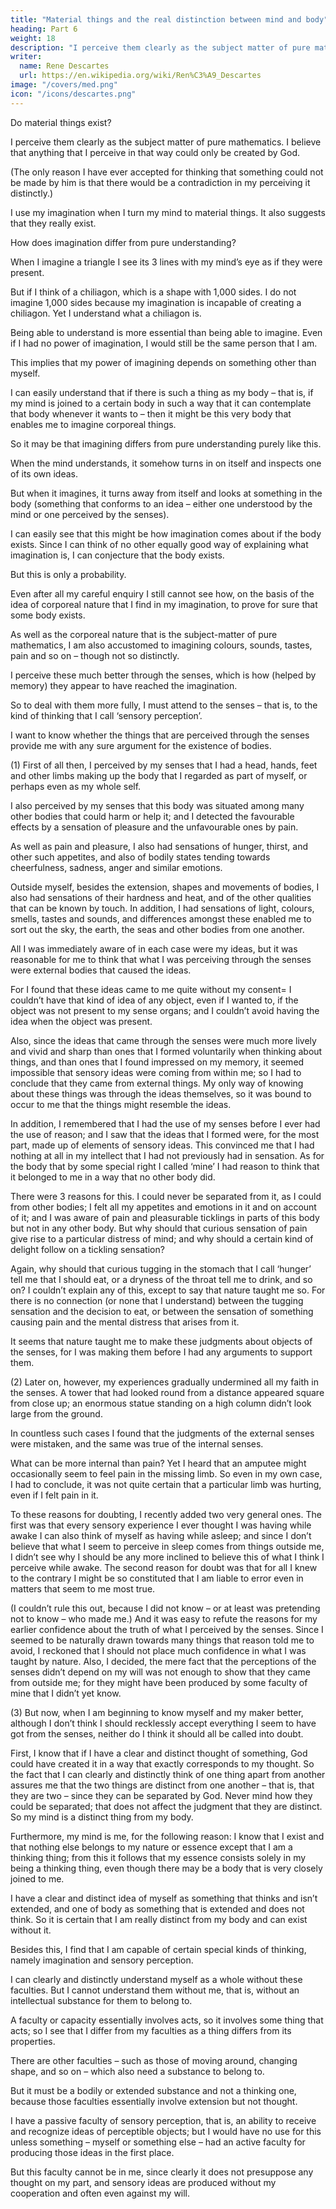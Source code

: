 ```yaml
---
title: "Material things and the real distinction between mind and body"
heading: Part 6
weight: 18
description: "I perceive them clearly as the subject matter of pure mathematics. So I at least know that they could exist"
writer:
  name: Rene Descartes
  url: https://en.wikipedia.org/wiki/Ren%C3%A9_Descartes
image: "/covers/med.png"
icon: "/icons/descartes.png"
---
```



Do material things exist?

I perceive them clearly as the subject matter of pure mathematics. <!-- ; so I at least know that they could exist, because --> I believe that anything that I perceive in that way could only be created by God.

(The only reason I have ever accepted for thinking that something could not be made by him is that there would be a contradiction in my perceiving it distinctly.) 

I use my imagination when I turn my mind to material things. It also suggests that they really exist. 

<!-- For when I think harder about what imagination is, it seems to be simply an application of the faculty of knowing to a body that is intimately present to it – and that has to be a body that exists. -->

How does imagination differ from pure understanding?

When I imagine a triangle<!-- , for example, I don’t merely understand that it is a three-sided figure, but I also --> I see its 3 lines with my mind’s eye as if they were present. 

But if I think of a chiliagon, which is a shape with 1,000 sides. I do not imagine 1,000 sides because my imagination is incapable of creating a chiliagon. <!--  the thousand sides or see them as if they were present to me. -->  Yet I understand what a chiliagon is. 

<!-- When I think of a body, I usually form some kind of image; so in thinking of a chiliagon I may construct in my mind – strictly speaking, in my imagination – a confused representation of some figure.  -->

<!-- But obviously it won’t be a chiliagon, for it is the very same image that I would form if I were thinking of, say, a figure with ten thousand sides. So it wouldn’t help me to recognize the properties that distinguish a chiliagon from other many-sided figures. In the case of a pentagon, the situation is different. -->

<!-- I can of course understand this figure without the help of the imagination (just as I can understand a chiliagon); but I can also imagine a pentagon, by applying my mind’s eye to its five sides and the area they enclose. This imagining, I find, takes more mental effort than understanding does; and that is enough to show that imagination is different from pure understanding. -->

Being able to understand is more essential than being able to imagine. Even if I had no power of imagination, I would still be the same person that I am. 

This implies that my power of imagining depends on something other than myself. 

I can easily understand that if there is such a thing as my body – that is, if my mind is joined to a certain body in such a way that it can contemplate that body whenever it wants to – then it might be this very body that enables me to imagine corporeal things.

So it may be that imagining differs from pure understanding purely like this. 

When the mind understands, it somehow turns in on itself and inspects one of its own ideas. 

But when it imagines, it turns away from itself and looks at something in the body (something that conforms to an idea – either one understood by the mind or one perceived by the senses). 

I can easily see that this might be how imagination comes about if the body exists. Since I can think of no other equally good way of explaining what imagination is, I can conjecture that the body exists.

But this is only a probability. 

Even after all my careful enquiry I still cannot see how, on the basis of the idea of corporeal nature that I find in my imagination, to prove for sure that some body exists.

As well as the corporeal nature that is the subject-matter of pure mathematics, I am also accustomed to imagining colours, sounds, tastes, pain and so on – though not so distinctly. 

I perceive these much better through the senses, which is how (helped by memory) they appear to have reached the imagination. 

So to deal with them more fully, I must attend to the senses – that is, to the kind of thinking that I call ‘sensory perception’. 

I want to know whether the things that are perceived through the senses provide me with any sure argument for the existence of bodies.

<!-- To begin with, I will (1) go back over everything that I originally took to be perceived by the senses, and reckoned to be true; and I will go over my reasons for thinking this. Next, I will (2) set out my reasons for later doubting these things. Finally, I will (3) consider what I should now believe about them. -->

(1) First of all then, I perceived by my senses that I had a head, hands, feet and other limbs making up the body that I regarded as part of myself, or perhaps even as my whole self.

I also perceived by my senses that this body was situated among many other bodies that could harm or help it; and I detected the favourable effects by a sensation of pleasure and the unfavourable ones by pain. 

As well as pain and pleasure, I also had sensations of hunger, thirst, and other such appetites, and also of bodily states tending towards cheerfulness, sadness, anger and similar emotions.

Outside myself, besides the extension, shapes and movements of bodies, I also had sensations of their hardness and heat, and of the other qualities that can be known by touch. In addition, I had sensations of light, colours, smells, tastes and sounds, and differences amongst these enabled me to sort out the sky, the earth, the seas and other bodies from one another. 

All I was immediately aware of in each case were my ideas, but it was reasonable for me to think that what I was perceiving through the senses were external bodies that caused the ideas. 

For I found that these ideas came to me quite without my consent= I couldn’t have that kind of idea of any object, even if I wanted to, if the object was not present to my sense organs; and I couldn’t avoid having the idea when the object was present. 

Also, since the ideas that came through the senses were much more lively and vivid and sharp than ones that I formed voluntarily when thinking about things, and than ones that I found impressed on my memory, it seemed impossible that sensory ideas were coming from within me; so I had to conclude that they came from external things. My only way of knowing about these things was through the ideas themselves, so it was bound to occur to me that the things might resemble the ideas. 

In addition, I remembered that I had the use of my senses before I ever had the use of reason; and I saw that the ideas that I formed were, for the most part, made up of elements of sensory ideas. This convinced me that I had nothing at all in my intellect that I had not previously had in sensation. As for the body that by some special right I called ‘mine’ I had reason to think that it belonged to me in a way that no other body did. 

There were 3 reasons for this. I could never be separated from it, as I could from other bodies; I felt all my appetites and emotions in it and on account of it; and I was aware of pain and pleasurable ticklings in parts of this body but not in any other body. But why should that curious sensation of pain give rise to a particular distress of mind; and why should a certain kind of delight follow on a tickling sensation? 

Again, why should that curious tugging in the stomach that I call ‘hunger’ tell me that I should eat, or a dryness of the throat tell me to drink, and so on? I couldn’t explain any of this, except to say that nature taught me so. For there is no connection (or none that I understand) between the tugging sensation and the decision to eat, or between the sensation of something causing pain and the mental distress that arises from it.

It seems that nature taught me to make these judgments about objects of the senses, for I was making them before I had any arguments to support them.

(2) Later on, however, my experiences gradually undermined all my faith in the senses. A tower that had looked round from a distance appeared square from close up; an enormous statue standing on a high column didn’t look large from the ground. 

In countless such cases I found that the judgments of the external senses were mistaken, and the same was true of the internal senses.

What can be more internal than pain? Yet I heard that an amputee might occasionally seem to feel pain in the missing limb. So even in my own case, I had to conclude, it was not quite certain that a particular limb was hurting, even if I felt pain in it.

To these reasons for doubting, I recently added two very general ones. The first was that every sensory experience I ever thought I was having while awake I can also think of myself as having while asleep; and since I don’t believe that what I seem to perceive in sleep comes from things outside me, I didn’t see why I should be any more inclined to believe this of what I think I perceive while awake. The second reason for doubt was that for all I knew to the contrary I might be so constituted that I am liable to error even in matters that seem to me most true. 

(I couldn’t rule this out, because I did not know – or at least was pretending not to know – who made me.) And it was easy to refute the reasons for my earlier confidence about the truth of what I perceived by the senses. Since I seemed to be naturally drawn towards many things that reason told me to avoid, I reckoned that I should not place much confidence in what I was taught by nature. Also, I decided, the mere fact that the perceptions of the senses didn’t depend on my will was not enough to show that they came from outside me; for they might have been produced by some faculty of mine that I didn’t yet know.

(3) But now, when I am beginning to know myself and my maker better, although I don’t think I should recklessly accept everything I seem to have got from the senses, neither do I think it should all be called into doubt.

First, I know that if I have a clear and distinct thought of something, God could have created it in a way that exactly corresponds to my thought. So the fact that I can clearly and distinctly think of one thing apart from another assures me that the two things are distinct from one another – that is, that they are two – since they can be separated by God. Never mind how they could be separated; that does not affect the judgment that they are distinct. So my mind is a distinct thing from my body.

Furthermore, my mind is me, for the following reason: I know that I exist and that nothing else belongs to my nature or essence except that I am a thinking thing; from this it follows that my essence consists solely in my being a thinking thing, even though there may be a body that is very closely joined to me. 

I have a clear and distinct idea of myself as something that thinks and isn’t extended, and one of body as something that is extended and does not think. So it is certain that I am really distinct from my body and can exist without it.

Besides this, I find that I am capable of certain special kinds of thinking, namely imagination and sensory perception. 

I can clearly and distinctly understand myself as a whole without these faculties. But I cannot understand them without me, that is, without an intellectual substance for them to belong to. 

A faculty or capacity essentially involves acts, so it involves some thing that acts; so I see that I differ from my faculties as a thing differs from its properties. 

There are other faculties – such as those of moving around, changing shape, and so on – which also need a substance to belong to.

But it must be a bodily or extended substance and not a thinking one, because those faculties essentially involve extension but not thought.

I have a passive faculty of sensory perception, that is, an ability to receive and recognize ideas of perceptible objects; but I would have no use for this unless something – myself or something else – had an active faculty for producing those ideas in the first place. 

But this faculty cannot be in me, since clearly it does not presuppose any thought on my part, and sensory ideas are produced without my cooperation and often even against my will. 

